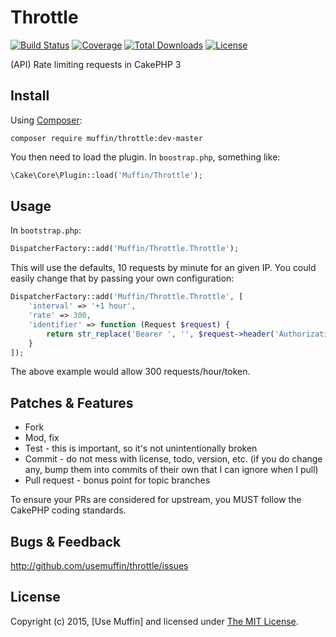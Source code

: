 # Throttle

[![Build Status](https://img.shields.io/travis/UseMuffin/Throttle/master.svg?style=flat-square)](https://travis-ci.org/UseMuffin/Throttle)
[![Coverage](https://img.shields.io/coveralls/UseMuffin/Throttle/master.svg?style=flat-square)](https://coveralls.io/r/UseMuffin/Throttle)
[![Total Downloads](https://img.shields.io/packagist/dt/muffin/throttle.svg?style=flat-square)](https://packagist.org/packages/muffin/throttle)
[![License](https://img.shields.io/badge/license-MIT-blue.svg?style=flat-square)](LICENSE)

(API) Rate limiting requests in CakePHP 3

## Install

Using [Composer][composer]:

```
composer require muffin/throttle:dev-master
```

You then need to load the plugin. In `boostrap.php`, something like:

```php
\Cake\Core\Plugin::load('Muffin/Throttle');
```

## Usage

In `bootstrap.php`:

```php
DispatcherFactory::add('Muffin/Throttle.Throttle');
```

This will use the defaults, 10 requests by minute for an given IP. You could
easily change that by passing your own configuration:

```php
DispatcherFactory::add('Muffin/Throttle.Throttle', [
    'interval' => '+1 hour',
    'rate' => 300,
    'identifier' => function (Request $request) {
        return str_replace('Bearer ', '', $request->header('Authorization'));
    }
]);
```

The above example would allow 300 requests/hour/token.

## Patches & Features

* Fork
* Mod, fix
* Test - this is important, so it's not unintentionally broken
* Commit - do not mess with license, todo, version, etc. (if you do change any, bump them into commits of
their own that I can ignore when I pull)
* Pull request - bonus point for topic branches

To ensure your PRs are considered for upstream, you MUST follow the CakePHP coding standards.

## Bugs & Feedback

http://github.com/usemuffin/throttle/issues

## License

Copyright (c) 2015, [Use Muffin] and licensed under [The MIT License][mit].

[cakephp]:http://cakephp.org
[composer]:http://getcomposer.org
[mit]:http://www.opensource.org/licenses/mit-license.php
[muffin]:http://usemuffin.com
